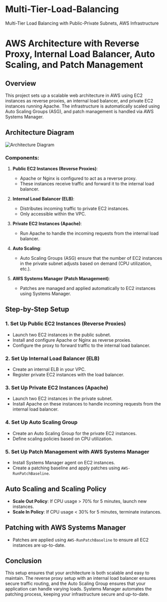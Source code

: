 # Multi-Tier-Load-Balancing
Multi-Tier Load Balancing with Public-Private Subnets, AWS Infrastructure
# AWS Architecture with Reverse Proxy, Internal Load Balancer, Auto Scaling, and Patch Management

## Overview

This project sets up a scalable web architecture in AWS using EC2 instances as reverse proxies, an internal load balancer, and private EC2 instances running Apache. The infrastructure is automatically scaled using Auto Scaling Groups (ASG), and patch management is handled via AWS Systems Manager.

## Architecture Diagram

![Architecture Diagram](path/to/your/diagram.png)

### Components:
1. **Public EC2 Instances (Reverse Proxies)**:
   - Apache or Nginx is configured to act as a reverse proxy.
   - These instances receive traffic and forward it to the internal load balancer.

2. **Internal Load Balancer (ELB)**:
   - Distributes incoming traffic to private EC2 instances.
   - Only accessible within the VPC.

3. **Private EC2 Instances (Apache)**:
   - Run Apache to handle the incoming requests from the internal load balancer.

4. **Auto Scaling**:
   - Auto Scaling Groups (ASG) ensure that the number of EC2 instances in the private subnet adjusts based on demand (CPU utilization, etc.).

5. **AWS Systems Manager (Patch Management)**:
   - Patches are managed and applied automatically to EC2 instances using Systems Manager.

## Step-by-Step Setup

### 1. Set Up Public EC2 Instances (Reverse Proxies)
- Launch two EC2 instances in the public subnet.
- Install and configure Apache or Nginx as reverse proxies.
- Configure the proxy to forward traffic to the internal load balancer.

### 2. Set Up Internal Load Balancer (ELB)
- Create an internal ELB in your VPC.
- Register private EC2 instances with the load balancer.

### 3. Set Up Private EC2 Instances (Apache)
- Launch two EC2 instances in the private subnet.
- Install Apache on these instances to handle incoming requests from the internal load balancer.

### 4. Set Up Auto Scaling Group
- Create an Auto Scaling Group for the private EC2 instances.
- Define scaling policies based on CPU utilization.

### 5. Set Up Patch Management with AWS Systems Manager
- Install Systems Manager agent on EC2 instances.
- Create a patching baseline and apply patches using `AWS-RunPatchBaseline`.

## Auto Scaling and Scaling Policy

- **Scale Out Policy**: If CPU usage > 70% for 5 minutes, launch new instances.
- **Scale In Policy**: If CPU usage < 30% for 5 minutes, terminate instances.

## Patching with AWS Systems Manager

- Patches are applied using `AWS-RunPatchBaseline` to ensure all EC2 instances are up-to-date.

## Conclusion

This setup ensures that your architecture is both scalable and easy to maintain. The reverse proxy setup with an internal load balancer ensures secure traffic routing, and the Auto Scaling Group ensures that your application can handle varying loads. Systems Manager automates the patching process, keeping your infrastructure secure and up-to-date.

